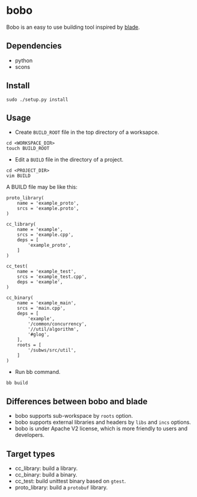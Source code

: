 bobo
====

Bobo is an easy to use building tool inspired by [blade](https://github.com/chen3feng/typhoon-blade).

Dependencies
----
* python
* scons

Install
----
```
sudo ./setup.py install
```
Usage
----
* Create `BUILD_ROOT` file in the top directory of a worksapce.

```
cd <WORKSPACE_DIR>
touch BUILD_ROOT
```
* Edit a `BUILD` file in the directory of a project.

```
cd <PROJECT_DIR>
vim BUILD
```
A BUILD file may be like this:

```
proto_library(
    name = 'example_proto',
    srcs = 'example.proto',
)

cc_library(
    name = 'example',
    srcs = 'example.cpp',
    deps = [
        'example_proto',
    ]
)

cc_test(
    name = 'example_test',
    srcs = 'example_test.cpp',
    deps = 'example',
)

cc_binary(
    name = 'example_main',
    srcs = 'main.cpp',
    deps = [
    	'example',
    	'/common/concurrency',
    	'//util/algorithm',
        '#glog',
    ],
    roots = [
    	'/subws/src/util',
    ]
)
```
* Run bb command.

```
bb build
```
Differences between bobo and blade
----
* bobo supports sub-workspace by `roots` option.
* bobo supports external libraries and headers by `libs` and `incs` options.
* bobo is under Apache V2 license, which is more friendly to users and developers.

Target types
----
* cc_library: build a library.
* cc_binary: build a binary.
* cc_test: build unittest binary based on `gtest`.
* proto_library: build a `protobuf` library.

